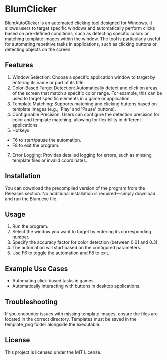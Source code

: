 # BlumClicker
BlumAutoClicker is an automated clicking tool designed for Windows. It allows users to target specific windows and automatically perform clicks based on pre-defined conditions, such as detecting specific colors or matching template images within the window. The tool is particularly useful for automating repetitive tasks in applications, such as clicking buttons or detecting objects on the screen.

## Features
1. Window Selection: Choose a specific application window to target by entering its name or part of its title.
2. Color-Based Target Detection: Automatically detect and click on areas of the screen that match a specific color range. For example, this can be used to target specific elements in a game or application.
3. Template Matching: Supports matching and clicking buttons based on template images (e.g., 'Play' and 'Pause' buttons).
4. Configurable Precision: Users can configure the detection precision for color and template matching, allowing for flexibility in different applications.
5. Hotkeys:
  - F6 to start/pause the automation.
  - F8 to exit the program.
7. Error Logging: Provides detailed logging for errors, such as missing template files or invalid coordinates.

## Installation
You can download the precompiled version of the program from the Releases section. No additional installation is required—simply download and run the Blum.exe file.

## Usage
1. Run the program.
2. Select the window you want to target by entering its corresponding number.
3. Specify the accuracy factor for color detection (between 0.01 and 0.3).
4. The automation will start based on the configured parameters.
5. Use F6 to toggle the automation and F8 to exit.

## Example Use Cases
- Automating click-based tasks in games.
- Automatically interacting with buttons in desktop applications.

## Troubleshooting
If you encounter issues with missing template images, ensure the files are located in the correct directory. Templates must be saved in the template_png folder alongside the executable.

## License
This project is licensed under the MIT License.
